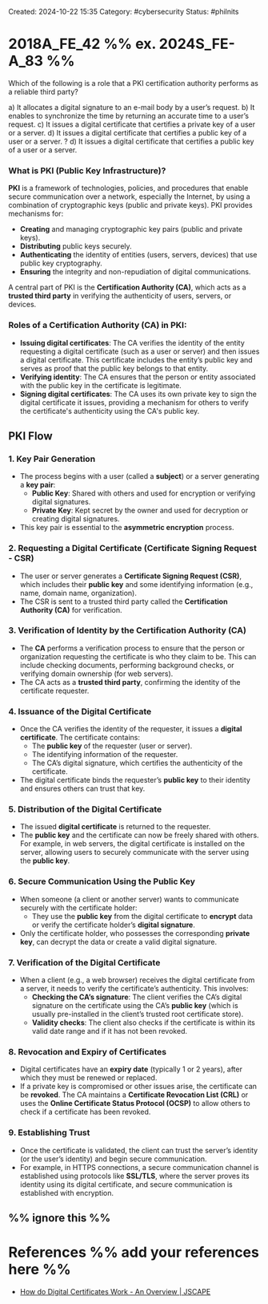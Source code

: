 Created: 2024-10-22 15:35
Category: #cybersecurity 
Status: #philnits



# 2018A_FE_42 %% ex. 2024S_FE-A_83 %%

Which of the following is a role that a PKI certification authority performs as a reliable third party?

a) It allocates a digital signature to an e-mail body by a user’s request. 
b) It enables to synchronize the time by returning an accurate time to a user’s request. 
c) It issues a digital certificate that certifies a private key of a user or a server. 
d) It issues a digital certificate that certifies a public key of a user or a server. 
? 
d) It issues a digital certificate that certifies a public key of a user or a server. 

### What is PKI (Public Key Infrastructure)?

**PKI** is a framework of technologies, policies, and procedures that enable secure communication over a network, especially the Internet, by using a combination of cryptographic keys (public and private keys). PKI provides mechanisms for:

- **Creating** and managing cryptographic key pairs (public and private keys).
- **Distributing** public keys securely.
- **Authenticating** the identity of entities (users, servers, devices) that use public key cryptography.
- **Ensuring** the integrity and non-repudiation of digital communications.

A central part of PKI is the **Certification Authority (CA)**, which acts as a **trusted third party** in verifying the authenticity of users, servers, or devices.

### Roles of a Certification Authority (CA) in PKI:

- **Issuing digital certificates**: The CA verifies the identity of the entity requesting a digital certificate (such as a user or server) and then issues a digital certificate. This certificate includes the entity’s public key and serves as proof that the public key belongs to that entity.
- **Verifying identity**: The CA ensures that the person or entity associated with the public key in the certificate is legitimate.
- **Signing digital certificates**: The CA uses its own private key to sign the digital certificate it issues, providing a mechanism for others to verify the certificate's authenticity using the CA's public key.

## PKI Flow
### 1. **Key Pair Generation**

- The process begins with a user (called a **subject**) or a server generating a **key pair**:
    - **Public Key**: Shared with others and used for encryption or verifying digital signatures.
    - **Private Key**: Kept secret by the owner and used for decryption or creating digital signatures.
- This key pair is essential to the **asymmetric encryption** process.

### 2. **Requesting a Digital Certificate (Certificate Signing Request - CSR)**

- The user or server generates a **Certificate Signing Request (CSR)**, which includes their **public key** and some identifying information (e.g., name, domain name, organization).
- The CSR is sent to a trusted third party called the **Certification Authority (CA)** for verification.

### 3. **Verification of Identity by the Certification Authority (CA)**

- The **CA** performs a verification process to ensure that the person or organization requesting the certificate is who they claim to be. This can include checking documents, performing background checks, or verifying domain ownership (for web servers).
- The CA acts as a **trusted third party**, confirming the identity of the certificate requester.

### 4. **Issuance of the Digital Certificate**

- Once the CA verifies the identity of the requester, it issues a **digital certificate**. The certificate contains:
    - The **public key** of the requester (user or server).
    - The identifying information of the requester.
    - The CA’s digital signature, which certifies the authenticity of the certificate.
- The digital certificate binds the requester’s **public key** to their identity and ensures others can trust that key.

### 5. **Distribution of the Digital Certificate**

- The issued **digital certificate** is returned to the requester.
- The **public key** and the certificate can now be freely shared with others. For example, in web servers, the digital certificate is installed on the server, allowing users to securely communicate with the server using the **public key**.

### 6. **Secure Communication Using the Public Key**

- When someone (a client or another server) wants to communicate securely with the certificate holder:
    - They use the **public key** from the digital certificate to **encrypt** data or verify the certificate holder’s **digital signature**.
- Only the certificate holder, who possesses the corresponding **private key**, can decrypt the data or create a valid digital signature.

### 7. **Verification of the Digital Certificate**

- When a client (e.g., a web browser) receives the digital certificate from a server, it needs to verify the certificate’s authenticity. This involves:
    - **Checking the CA’s signature**: The client verifies the CA’s digital signature on the certificate using the CA’s **public key** (which is usually pre-installed in the client’s trusted root certificate store).
    - **Validity checks**: The client also checks if the certificate is within its valid date range and if it has not been revoked.

### 8. **Revocation and Expiry of Certificates**

- Digital certificates have an **expiry date** (typically 1 or 2 years), after which they must be renewed or replaced.
- If a private key is compromised or other issues arise, the certificate can be **revoked**. The CA maintains a **Certificate Revocation List (CRL)** or uses the **Online Certificate Status Protocol (OCSP)** to allow others to check if a certificate has been revoked.

### 9. **Establishing Trust**

- Once the certificate is validated, the client can trust the server’s identity (or the user’s identity) and begin secure communication.
- For example, in HTTPS connections, a secure communication channel is established using protocols like **SSL/TLS**, where the server proves its identity using its digital certificate, and secure communication is established with encryption.

%% ignore this %%
---









# References %% add your references here %%
- [How do Digital Certificates Work - An Overview | JSCAPE](https://www.jscape.com/blog/an-overview-of-how-digital-certificates-work)